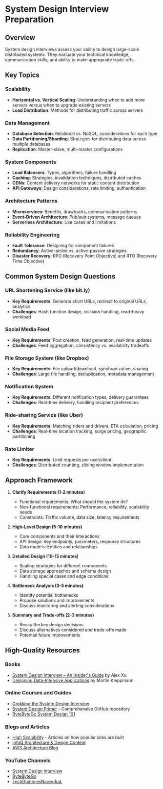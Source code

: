 # System Design Interview Preparation

## Overview

System design interviews assess your ability to design large-scale distributed systems. They evaluate your technical knowledge, communication skills, and ability to make appropriate trade-offs.

## Key Topics

### Scalability
- **Horizontal vs. Vertical Scaling**: Understanding when to add more servers versus when to upgrade existing servers
- **Load Distribution**: Methods for distributing traffic across servers

### Data Management
- **Database Selection**: Relational vs. NoSQL, considerations for each type
- **Data Partitioning/Sharding**: Strategies for distributing data across multiple databases
- **Replication**: Master-slave, multi-master configurations

### System Components
- **Load Balancers**: Types, algorithms, failure handling
- **Caching**: Strategies, invalidation techniques, distributed caches
- **CDNs**: Content delivery networks for static content distribution
- **API Gateways**: Design considerations, rate limiting, authentication

### Architecture Patterns
- **Microservices**: Benefits, drawbacks, communication patterns
- **Event-Driven Architecture**: Pub/sub systems, message queues
- **Serverless Architecture**: Use cases and limitations

### Reliability Engineering
- **Fault Tolerance**: Designing for component failures
- **Redundancy**: Active-active vs. active-passive strategies
- **Disaster Recovery**: RPO (Recovery Point Objective) and RTO (Recovery Time Objective)

## Common System Design Questions

### URL Shortening Service (like bit.ly)
- **Key Requirements**: Generate short URLs, redirect to original URLs, analytics
- **Challenges**: Hash function design, collision handling, read-heavy workload

### Social Media Feed
- **Key Requirements**: Post creation, feed generation, real-time updates
- **Challenges**: Feed aggregation, consistency vs. availability tradeoffs

### File Storage System (like Dropbox)
- **Key Requirements**: File upload/download, synchronization, sharing
- **Challenges**: Large file handling, deduplication, metadata management

### Notification System
- **Key Requirements**: Different notification types, delivery guarantees
- **Challenges**: Real-time delivery, handling recipient preferences

### Ride-sharing Service (like Uber)
- **Key Requirements**: Matching riders and drivers, ETA calculation, pricing
- **Challenges**: Real-time location tracking, surge pricing, geographic partitioning

### Rate Limiter
- **Key Requirements**: Limit requests per user/client
- **Challenges**: Distributed counting, sliding window implementation

## Approach Framework

1. **Clarify Requirements (1-2 minutes)**
   - Functional requirements: What should the system do?
   - Non-functional requirements: Performance, reliability, scalability needs
   - Constraints: Traffic volume, data size, latency requirements

2. **High-Level Design (5-10 minutes)**
   - Core components and their interactions
   - API design: Key endpoints, parameters, response structures
   - Data models: Entities and relationships

3. **Detailed Design (10-15 minutes)**
   - Scaling strategies for different components
   - Data storage approaches and schema design
   - Handling special cases and edge conditions

4. **Bottleneck Analysis (3-5 minutes)**
   - Identify potential bottlenecks
   - Propose solutions and improvements
   - Discuss monitoring and alerting considerations

5. **Summary and Trade-offs (2-3 minutes)**
   - Recap the key design decisions
   - Discuss alternatives considered and trade-offs made
   - Potential future improvements

## High-Quality Resources

### Books
- [System Design Interview – An Insider's Guide](https://www.amazon.com/System-Design-Interview-insiders-Second/dp/B08CMF2CQF) by Alex Xu
- [Designing Data-Intensive Applications](https://www.amazon.com/Designing-Data-Intensive-Applications-Reliable-Maintainable/dp/1449373321) by Martin Kleppmann

### Online Courses and Guides
- [Grokking the System Design Interview](https://www.educative.io/courses/grokking-the-system-design-interview)
- [System Design Primer](https://github.com/donnemartin/system-design-primer) - Comprehensive GitHub repository
- [ByteByteGo System Design 101](https://github.com/ByteByteGoHq/system-design-101)

### Blogs and Articles
- [High Scalability](http://highscalability.com/) - Articles on how popular sites are built
- [InfoQ Architecture & Design Content](https://www.infoq.com/architecture-design/)
- [AWS Architecture Blog](https://aws.amazon.com/blogs/architecture/)

### YouTube Channels
- [System Design Interview](https://www.youtube.com/c/SystemDesignInterview)
- [ByteByteGo](https://www.youtube.com/c/ByteByteGo)
- [TechDummiesNarendraL](https://www.youtube.com/c/TechDummiesNarendraL)
